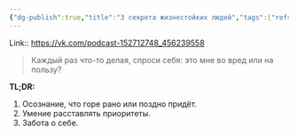 ```yaml
---
{"dg-publish":true,"title":"3 секрета жизнестойких людей","tags":["refs/article"],"date":"2022-07-12T08:21:10+03:00","modified_at":"2022-07-12T08:22:32+03:00","permalink":"/refs/202207120821/","dgHomeLink":false,"dgPassFrontmatter":true}
---
```



Link:: https://vk.com/podcast-152712748_456239558

> Каждый раз что-то делая, спроси себя: это мне во вред или на пользу?

**TL;DR:** 
1. Осознание, что горе рано или поздно придёт.
2. Умение расставлять приоритеты.
3. Забота о себе.

